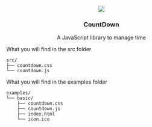 <p align="center">
  <img src="https://raw.githubusercontent.com/nickzoum/CountDown/master/examples/basic/icon.ico" />
  <h3 align="center">CountDown</h3>
  <p align="center">A JavaScript library to manage time</p>
</p>

What you will find in the src folder

```
src/
├── countdown.css
└── countdown.js
```

What you will find in the examples folder

```
examples/
└── basic/
    ├── countdown.css
    ├── countdown.js
    ├── index.html
    └── icon.ico
```